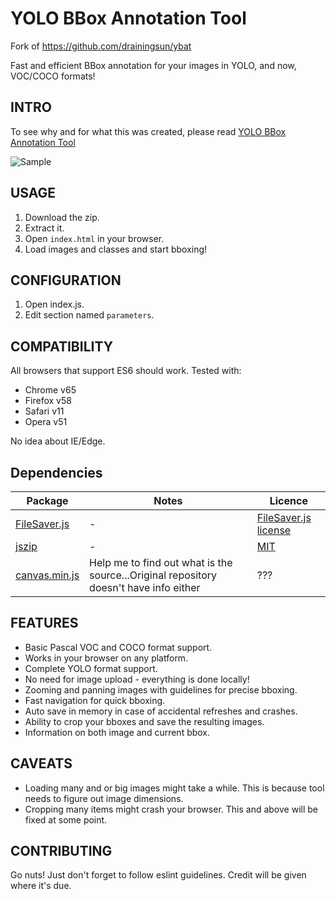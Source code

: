 # YOLO BBox Annotation Tool

Fork of https://github.com/drainingsun/ybat

Fast and efficient BBox annotation for your images in YOLO, and now, VOC/COCO formats!

## INTRO
To see why and for what this was created, please read [YOLO BBox Annotation Tool](https://medium.com/@drainingsun/ybat-yolo-bbox-annotation-tool-96fb765d0036)

![Sample](cute.png)

## USAGE
1. Download the zip.
2. Extract it.
3. Open `index.html` in your browser.
4. Load images and classes and start bboxing!

## CONFIGURATION
1. Open index.js.
2. Edit section named `parameters`.

## COMPATIBILITY
All browsers that support ES6 should work. Tested with:

* Chrome v65
* Firefox v58
* Safari v11
* Opera v51

No idea about IE/Edge.

## Dependencies 

|Package|Notes|Licence|
|-------|-----|-------|
|[FileSaver.js](https://github.com/eligrey/FileSaver.js)| - |[FileSaver.js license](https://github.com/eligrey/FileSaver.js/blob/master/LICENSE.md)|
|[jszip](https://stuk.github.io/jszip)| - |[MIT](https://github.com/Stuk/jszip/blob/main/LICENSE.markdown)|
|[canvas.min.js](https://github.com/LdDl/yolo-ann/blob/master/canvas.min.js)| Help me to find out what is the source...Original repository doesn't have info either |???|

## FEATURES
* Basic Pascal VOC and COCO format support.
* Works in your browser on any platform.
* Complete YOLO format support.
* No need for image upload - everything is done locally!
* Zooming and panning images with guidelines for precise bboxing.
* Fast navigation for quick bboxing.
* Auto save in memory in case of accidental refreshes and crashes.
* Ability to crop your bboxes and save the resulting images.
* Information on both image and current bbox.

## CAVEATS
* Loading many and or big images might take a while. This is because tool needs to figure out image dimensions.  
* Cropping many items might crash your browser. This and above will be fixed at some point.

## CONTRIBUTING
Go nuts! Just don't forget to follow eslint guidelines. Credit will be given where it's due.
